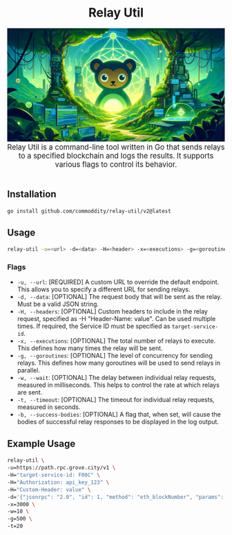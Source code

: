 <div align="center">
    <h1>Relay Util</h1>
    <img src=".github/relay-util.png" alt="Relay Util logo" width="600"/>
    <br/>
    <big>Relay Util is a command-line tool written in Go that sends relays to a specified blockchain and logs the results.</big>
    <big>It supports various flags to control its behavior.</big>
</div>
<br/>

## Installation

```bash
go install github.com/commoddity/relay-util/v2@latest
```

## Usage

```bash
relay-util -u=<url> -d=<data> -H=<header> -x=<executions> -g=<goroutines> -w=<wait> -t=<timeout> [-b] 
```

### Flags

- `-u, --url`: [REQUIRED] A custom URL to override the default endpoint. This allows you to specify a different URL for sending relays.
- `-d, --data`: [OPTIONAL] The request body that will be sent as the relay. Must be a valid JSON string.
- `-H, --headers`: [OPTIONAL] Custom headers to include in the relay request, specified as -H "Header-Name: value". Can be used multiple times. If required, the Service ID must be specified as `target-service-id`.
- `-x, --executions`: [OPTIONAL] The total number of relays to execute. This defines how many times the relay will be sent.
- `-g, --goroutines`: [OPTIONAL] The level of concurrency for sending relays. This defines how many goroutines will be used to send relays in parallel.
- `-w, --wait`: [OPTIONAL] The delay between individual relay requests, measured in milliseconds. This helps to control the rate at which relays are sent.
- `-t, --timeout`: [OPTIONAL] The timeout for individual relay requests, measured in seconds.
- `-b, --success-bodies`: [OPTIONAL] A flag that, when set, will cause the bodies of successful relay responses to be displayed in the log output.

## Example Usage

```bash
relay-util \
-u=https://path.rpc.grove.city/v1 \
-H="target-service-id: F00C" \
-H="Authorization: api_key_123" \
-H="Custom-Header: value" \
-d='{"jsonrpc": "2.0", "id": 1, "method": "eth_blockNumber", "params": []}' \
-x=3000 \
-w=10 \
-g=500 \
-t=20
```
